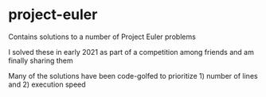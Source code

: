 # project-euler
Contains solutions to a number of Project Euler problems

I solved these in early 2021 as part of a competition among friends and am finally sharing them

Many of the solutions have been code-golfed to prioritize 1) number of lines and 2) execution speed

